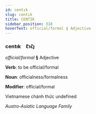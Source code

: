 ```yaml
---
id: centık
slug: centık
title: CENTIK
sidebar_position: 318
hoverText: official/formal § Adjective
---
```


### centık&emsp;<span kind="abugida">ꞇ̃ɿc̑ȷ</span>

*official/formal* **§** Adjective

**Verb**: to be official/formal

**Noun**: officialness/formalness

**Modifier**: official/formal

Vietnamese chánh thức undefined

*Austro-Asiatic Language Family*